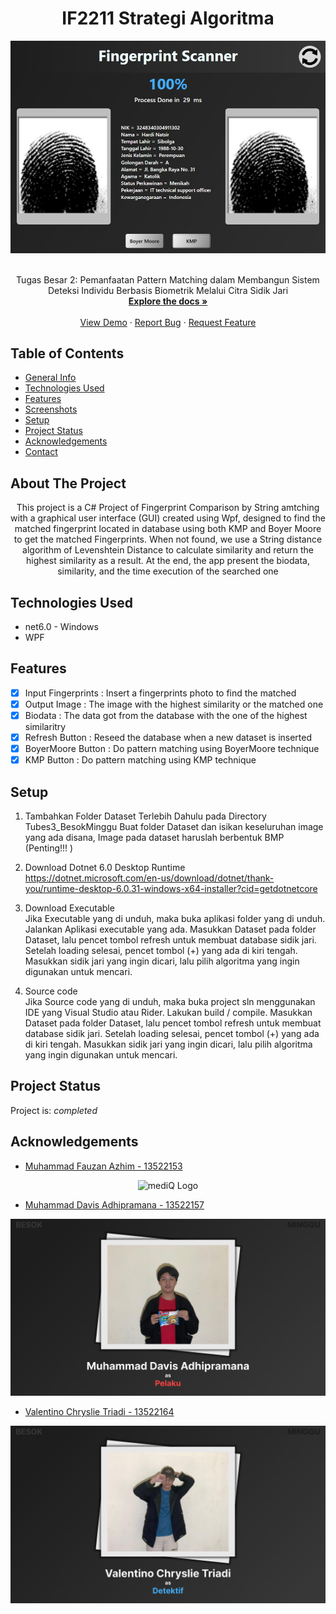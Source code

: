 <a name="readme-top"></a>
<h1 align="center">IF2211 Strategi Algoritma</h1>

<div align="center">
  <img src="Tubes3_BesokMinggu/Screenshots/messageImage_1717949743365.jpg" alt="mediQ Logo" />
</div>

<br />
<div align="center">

<p align="center">
    Tugas Besar 2: Pemanfaatan Pattern Matching dalam Membangun Sistem Deteksi Individu Berbasis
 Biometrik Melalui Citra Sidik Jari
    <br />
    <a href="https://github.com/ValentinoTriadi/Tubes2_OOP"><strong>Explore the docs »</strong></a>
    <br />
    <br />
    <a href="https://github.com/ValentinoTriadi/Tubes2_OOP">View Demo</a>
    ·
    <a href="https://github.com/ValentinoTriadi/Tubes2_OOP/issues">Report Bug</a>
    ·
    <a href="https://github.com/ValentinoTriadi/Tubes2_OOP/issues">Request Feature</a>
  </p>
</div>







## Table of Contents
* [General Info](#about-the-project)
* [Technologies Used](#technologies-used)
* [Features](#features)
* [Screenshots](#screenshots)
* [Setup](#setup)
* [Project Status](#project-status)
* [Acknowledgements](#acknowledgements)
* [Contact](#contact)



## About The Project
<p align = "center">This project is a C# Project of Fingerprint Comparison by String amtching with a graphical user interface (GUI) created using Wpf, designed to find the matched fingerprint located in database using both KMP and Boyer Moore to get the matched Fingerprints. When not found, we use a String distance algorithm of Levenshtein Distance to calculate similarity and  return the highest similarity as a result. At the end, the app present the biodata, similarity, and the time execution of the searched one</p>


## Technologies Used
- net6.0 - Windows
- WPF

## Features

- [x] Input Fingerprints : Insert a fingerprints photo to find the matched
- [x] Output Image : The image with the highest similarity or the matched one
- [x] Biodata : The data got from the database with the one of the highest similaritry
- [x] Refresh Button : Reseed the database when a new dataset is inserted
- [x] BoyerMoore Button : Do pattern matching using BoyerMoore technique
- [x] KMP Button : Do pattern matching using KMP technique

## Setup
1.  Tambahkan Folder Dataset Terlebih Dahulu pada Directory Tubes3_BesokMinggu
  Buat folder Dataset dan isikan keseluruhan image yang ada disana, Image pada dataset haruslah berbentuk BMP (Penting!!! )
2. Download Dotnet 6.0 Desktop Runtime <br>
  https://dotnet.microsoft.com/en-us/download/dotnet/thank-you/runtime-desktop-6.0.31-windows-x64-installer?cid=getdotnetcore
  
3. Download Executable <br>
  Jika Executable yang di unduh, maka buka aplikasi folder yang di unduh. Jalankan Aplikasi executable yang ada. Masukkan Dataset pada folder Dataset, lalu pencet tombol refresh untuk membuat database sidik jari. Setelah loading selesai, pencet tombol (+) yang ada di kiri tengah. Masukkan sidik jari yang ingin dicari, lalu pilih algoritma yang ingin digunakan untuk mencari.
4. Source code <br>
  Jika Source code yang di unduh, maka buka project sln menggunakan IDE yang Visual Studio atau Rider. Lakukan build / compile. Masukkan Dataset pada folder Dataset, lalu pencet tombol refresh untuk membuat database sidik jari. Setelah loading selesai, pencet tombol (+) yang ada di kiri tengah. Masukkan sidik jari yang ingin dicari, lalu pilih algoritma yang ingin digunakan untuk mencari.

## Project Status
Project is: _completed_


## Acknowledgements
- [Muhammad Fauzan Azhim - 13522153](https://github.com/fauzanazz)
<div align="center">
  <img src="Tubes3_BesokMinggu/Screenshots/Frame51.png" alt="mediQ Logo" />
</div>

- [Muhammad Davis Adhipramana - 13522157](https://github.com/Loxenary)
<div align="center">
  <img src="Tubes3_BesokMinggu/Screenshots/Frame53.png" alt="mediQ Logo" />
</div>

- [Valentino Chryslie Triadi - 13522164](https://github.com/ValentinoTriadi)
<div align="center">
  <img src="Tubes3_BesokMinggu/Screenshots/Frame52.png" alt="mediQ Logo" />
</div>

